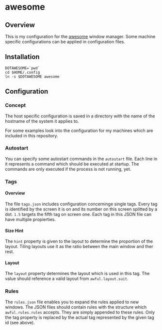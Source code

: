 # awesome

## Overview

This is my configuration for the [awesome](http://awesome.naquadah.org/) window
manager. Some machine specific configurations can be applied in configuration
files.

## Installation

	DOTAWESOME=`pwd`
	cd $HOME/.config
	ln -s $DOTAWESOME awesome

## Configuration

### Concept

The host specific configuration is saved in a directory with the name of the
hostname of the system it applies to.

For some examples look into the configuration for my machines which are
included in this repository.

### Autostart

You can specify some autostart commands in the `autostart` file. Each line in it
represents a command which should be executed at startup. The commands are only
executed if the process is not running, yet.

### Tags

#### Overview

The file `tags.json` includes configuration concerninge single tags. Every tag
is identified by the screen it is on and its number on this screen splitted by a
dot. `1.5` targets the fifth tag on screen one. Each tag in this JSON file can
have multiple propierties.

#### Size Hint

The `hint` property is given to the layout to determine the proportion of the
layout. Tiling layouts use it as the ratio between the main window and ther rest.

#### Layout

The `layout` property determines the layout which is used in this tag. The value
should reference a valid layout from `awful.layout.suit`.

### Rules

The `rules.json` file enables you to expand the rules applied to new windows.
The JSON files should contain rules with the structure which `awful.rules.rules`
accepts. They are simply appended to these rules. Only the tag property is
replaced by the actual tag represented by the given tag id (see above).

